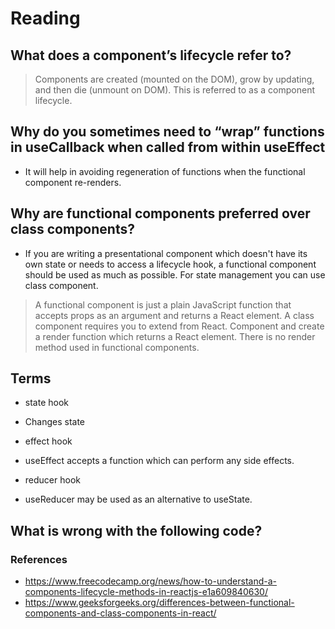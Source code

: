 # Reading

## What does a component’s lifecycle refer to?
> Components are created (mounted on the DOM), grow by updating, and then die (unmount on DOM). This is referred to as a component lifecycle.

## Why do you sometimes need to “wrap” functions in useCallback when called from within useEffect
- It will help in avoiding regeneration of functions when the functional component re-renders.

## Why are functional components preferred over class components?
- If you are writing a presentational component which doesn't have its own state or needs to access a lifecycle hook, a functional component should be used as much as possible. For state management you can use class component.

> A functional component is just a plain JavaScript function that accepts props as an argument and returns a React element. A class component requires you to extend from React. Component and create a render function which returns a React element. There is no render method used in functional components.

## Terms

- state hook
* Changes state
- effect hook
* useEffect accepts a function which can perform any side effects.
- reducer hook
* useReducer may be used as an alternative to useState.

## What is wrong with the following code?

### References
- https://www.freecodecamp.org/news/how-to-understand-a-components-lifecycle-methods-in-reactjs-e1a609840630/
- https://www.geeksforgeeks.org/differences-between-functional-components-and-class-components-in-react/